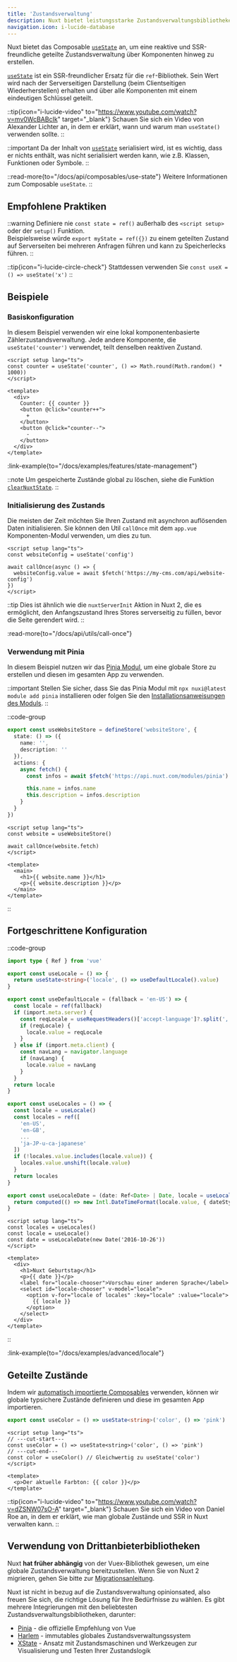 ```yaml
---
title: 'Zustandsverwaltung'
description: Nuxt bietet leistungsstarke Zustandsverwaltungsbibliotheken und das Composable `useState`, um eine reaktive und SSR-freundliche geteilte Zustandsverwaltung zu erstellen.
navigation.icon: i-lucide-database
---
```


Nuxt bietet das Composable [`useState`](/docs/api/composables/use-state) an, um eine reaktive und SSR-freundliche geteilte Zustandsverwaltung über Komponenten hinweg zu erstellen.

[`useState`](/docs/api/composables/use-state) ist ein SSR-freundlicher Ersatz für die `ref`-Bibliothek. Sein Wert wird nach der Serverseitigen Darstellung (beim Clientseitigen Wiederherstellen) erhalten und über alle Komponenten mit einem eindeutigen Schlüssel geteilt.

::tip{icon="i-lucide-video" to="https://www.youtube.com/watch?v=mv0WcBABcIk" target="_blank"}
Schauen Sie sich ein Video von Alexander Lichter an, in dem er erklärt, wann und warum man `useState()` verwenden sollte.
::

::important
Da der Inhalt von [`useState`](/docs/api/composables/use-state) serialisiert wird, ist es wichtig, dass er nichts enthält, was nicht serialisiert werden kann, wie z.B. Klassen, Funktionen oder Symbole.
::

::read-more{to="/docs/api/composables/use-state"}
Weitere Informationen zum Composable `useState`.
::

## Empfohlene Praktiken

::warning
Definiere nie `const state = ref()` außerhalb des `<script setup>` oder der `setup()` Funktion.<br>
Beispielsweise würde `export myState = ref({})` zu einem geteilten Zustand auf Serverseiten bei mehreren Anfragen führen und kann zu Speicherlecks führen.
::

::tip{icon="i-lucide-circle-check"}
Stattdessen verwenden Sie `const useX = () => useState('x')`
::

## Beispiele

### Basiskonfiguration

In diesem Beispiel verwenden wir eine lokal komponentenbasierte Zählerzustandsverwaltung. Jede andere Komponente, die `useState('counter')` verwendet, teilt denselben reaktiven Zustand.

```vue twoslash [app.vue]
<script setup lang="ts">
const counter = useState('counter', () => Math.round(Math.random() * 1000))
</script>

<template>
  <div>
    Counter: {{ counter }}
    <button @click="counter++">
      +
    </button>
    <button @click="counter--">
      -
    </button>
  </div>
</template>
```

:link-example{to="/docs/examples/features/state-management"}

::note
Um gespeicherte Zustände global zu löschen, siehe die Funktion [`clearNuxtState`](/docs/api/utils/clear-nuxt-state).
::

### Initialisierung des Zustands

Die meisten der Zeit möchten Sie Ihren Zustand mit asynchron auflösenden Daten initialisieren. Sie können den Util `callOnce` mit dem `app.vue` Komponenten-Modul verwenden, um dies zu tun.

```vue twoslash [app.vue]
<script setup lang="ts">
const websiteConfig = useState('config')

await callOnce(async () => {
  websiteConfig.value = await $fetch('https://my-cms.com/api/website-config')
})
</script>
```

::tip
Dies ist ähnlich wie die `nuxtServerInit` Aktion in Nuxt 2, die es ermöglicht, den Anfangszustand Ihres Stores serverseitig zu füllen, bevor die Seite gerendert wird.
::

:read-more{to="/docs/api/utils/call-once"}

### Verwendung mit Pinia

In diesem Beispiel nutzen wir das [Pinia Modul](/modules/pinia), um eine globale Store zu erstellen und diesen im gesamten App zu verwenden.

::important
Stellen Sie sicher, dass Sie das Pinia Modul mit `npx nuxi@latest module add pinia` installieren oder folgen Sie den [Installationsanweisungen des Moduls](https://pinia.vuejs.org/ssr/nuxt.html#Installation).
::

::code-group
```ts [stores/website.ts]
export const useWebsiteStore = defineStore('websiteStore', {
  state: () => ({
    name: '',
    description: ''
  }),
  actions: {
    async fetch() {
      const infos = await $fetch('https://api.nuxt.com/modules/pinia')

      this.name = infos.name
      this.description = infos.description
    }
  }
})
```
```vue [app.vue]
<script setup lang="ts">
const website = useWebsiteStore()

await callOnce(website.fetch)
</script>

<template>
  <main>
    <h1>{{ website.name }}</h1>
    <p>{{ website.description }}</p>
  </main>
</template>
```
::

## Fortgeschrittene Konfiguration

::code-group
```ts [composables/locale.ts]
import type { Ref } from 'vue'

export const useLocale = () => {
  return useState<string>('locale', () => useDefaultLocale().value)
}

export const useDefaultLocale = (fallback = 'en-US') => {
  const locale = ref(fallback)
  if (import.meta.server) {
    const reqLocale = useRequestHeaders()['accept-language']?.split(',')[0]
    if (reqLocale) {
      locale.value = reqLocale
    }
  } else if (import.meta.client) {
    const navLang = navigator.language
    if (navLang) {
      locale.value = navLang
    }
  }
  return locale
}

export const useLocales = () => {
  const locale = useLocale()
  const locales = ref([
    'en-US',
    'en-GB',
    ...
    'ja-JP-u-ca-japanese'
  ])
  if (!locales.value.includes(locale.value)) {
    locales.value.unshift(locale.value)
  }
  return locales
}

export const useLocaleDate = (date: Ref<Date> | Date, locale = useLocale()) => {
  return computed(() => new Intl.DateTimeFormat(locale.value, { dateStyle: 'full' }).format(unref(date)))
}
```

```vue [app.vue]
<script setup lang="ts">
const locales = useLocales()
const locale = useLocale()
const date = useLocaleDate(new Date('2016-10-26'))
</script>

<template>
  <div>
    <h1>Nuxt Geburtstag</h1>
    <p>{{ date }}</p>
    <label for="locale-chooser">Vorschau einer anderen Sprache</label>
    <select id="locale-chooser" v-model="locale">
      <option v-for="locale of locales" :key="locale" :value="locale">
        {{ locale }}
      </option>
    </select>
  </div>
</template>
```
::

:link-example{to="/docs/examples/advanced/locale"}

## Geteilte Zustände

Indem wir [automatisch importierte Composables](/docs/guide/directory-structure/composables) verwenden, können wir globale typsichere Zustände definieren und diese im gesamten App importieren.

```ts twoslash [composables/states.ts]
export const useColor = () => useState<string>('color', () => 'pink')
```

```vue [app.vue]
<script setup lang="ts">
// ---cut-start---
const useColor = () => useState<string>('color', () => 'pink')
// ---cut-end---
const color = useColor() // Gleichwertig zu useState('color')
</script>

<template>
  <p>Der aktuelle Farbton: {{ color }}</p>
</template>
```

::tip{icon="i-lucide-video" to="https://www.youtube.com/watch?v=dZSNW07sO-A" target="_blank"}
Schauen Sie sich ein Video von Daniel Roe an, in dem er erklärt, wie man globale Zustände und SSR in Nuxt verwalten kann.
::

## Verwendung von Drittanbieterbibliotheken

Nuxt **hat früher abhängig** von der Vuex-Bibliothek gewesen, um eine globale Zustandsverwaltung bereitzustellen. Wenn Sie von Nuxt 2 migrieren, gehen Sie bitte zur [Migrationsanleitung](/docs/migration/configuration#vuex).

Nuxt ist nicht in bezug auf die Zustandsverwaltung opinionsated, also freuen Sie sich, die richtige Lösung für Ihre Bedürfnisse zu wählen. Es gibt mehrere Integrierungen mit den beliebtesten Zustandsverwaltungsbibliotheken, darunter:

- [Pinia](/modules/pinia) - die offizielle Empfehlung von Vue
- [Harlem](/modules/harlem) - immutables globales Zustandsverwaltungssystem
- [XState](/modules/xstate) - Ansatz mit Zustandsmaschinen und Werkzeugen zur Visualisierung und Testen Ihrer Zustandslogik